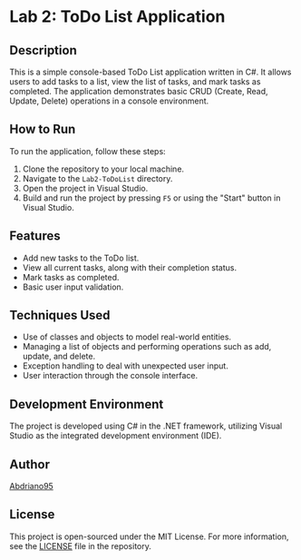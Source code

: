 # Lab 2: ToDo List Application

## Description
This is a simple console-based ToDo List application written in C#. It allows users to add tasks to a list, view the list of tasks, and mark tasks as completed. The application demonstrates basic CRUD (Create, Read, Update, Delete) operations in a console environment.

## How to Run
To run the application, follow these steps:
1. Clone the repository to your local machine.
2. Navigate to the `Lab2-ToDoList` directory.
3. Open the project in Visual Studio.
4. Build and run the project by pressing `F5` or using the "Start" button in Visual Studio.

## Features
- Add new tasks to the ToDo list.
- View all current tasks, along with their completion status.
- Mark tasks as completed.
- Basic user input validation.

## Techniques Used
- Use of classes and objects to model real-world entities.
- Managing a list of objects and performing operations such as add, update, and delete.
- Exception handling to deal with unexpected user input.
- User interaction through the console interface.

## Development Environment
The project is developed using C# in the .NET framework, utilizing Visual Studio as the integrated development environment (IDE).

## Author
[Abdriano95](https://github.com/Abdriano95)

## License
This project is open-sourced under the MIT License. For more information, see the [LICENSE](LICENSE) file in the repository.
